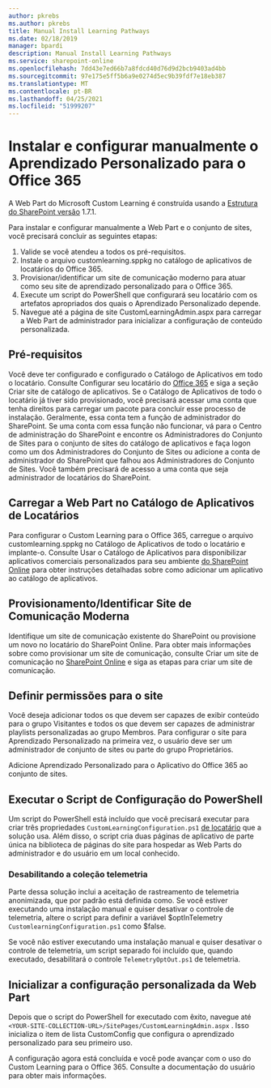 ```yaml
---
author: pkrebs
ms.author: pkrebs
title: Manual Install Learning Pathways
ms.date: 02/18/2019
manager: bpardi
description: Manual Install Learning Pathways
ms.service: sharepoint-online
ms.openlocfilehash: 7dd43e7ed66b7a8fdcd40d76d9d2bcb9403ad4bb
ms.sourcegitcommit: 97e175e5ff5b6a9e0274d5ec9b39fdf7e18eb387
ms.translationtype: MT
ms.contentlocale: pt-BR
ms.lasthandoff: 04/25/2021
ms.locfileid: "51999207"
---
```

# <a name="manually-installing-and-configuring-custom-learning-for-office-365"></a>Instalar e configurar manualmente o Aprendizado Personalizado para o Office 365

A Web Part do Microsoft Custom Learning é construída usando a [Estrutura do SharePoint versão](/sharepoint/dev/spfx/sharepoint-framework-overview) 1.7.1.

Para instalar e configurar manualmente a Web Part e o conjunto de sites, você precisará concluir as seguintes etapas:

1. Valide se você atendeu a todos os pré-requisitos.
1. Instale o arquivo customlearning.sppkg no catálogo de aplicativos de locatários do Office 365.
1. Provisionar/identificar um site de comunicação moderno para atuar como seu site de aprendizado personalizado para o Office 365.
1. Execute um script do PowerShell que configurará seu locatário com os artefatos apropriados dos quais o Aprendizado Personalizado depende.
1. Navegue até a página de site CustomLearningAdmin.aspx para carregar a Web Part de administrador para inicializar a configuração de conteúdo personalizada.

## <a name="prerequisites"></a>Pré-requisitos

Você deve ter configurado e configurado o Catálogo de Aplicativos em todo o locatário. Consulte Configurar seu locatário do [Office 365](/sharepoint/dev/spfx/set-up-your-developer-tenant#create-app-catalog-site) e siga a seção Criar site de catálogo de aplicativos. Se o Catálogo de Aplicativos de todo o locatário já tiver sido provisionado, você precisará acessar uma conta que tenha direitos para carregar um pacote para concluir esse processo de instalação. Geralmente, essa conta tem a função de administrador do SharePoint. Se uma conta com essa função não funcionar, vá para o Centro de administração do SharePoint e encontre os Administradores do Conjunto de Sites para o conjunto de sites do catálogo de aplicativos e faça logon como um dos Administradores do Conjunto de Sites ou adicione a conta de administrador do SharePoint que falhou aos Administradores do Conjunto de Sites. Você também precisará de acesso a uma conta que seja administrador de locatários do SharePoint.

## <a name="upload-the-web-part-to-the-tenant-app-catalog"></a>Carregar a Web Part no Catálogo de Aplicativos de Locatários

Para configurar o Custom Learning para o Office 365, carregue o arquivo customlearning.sppkg no Catálogo de Aplicativos de todo o locatário e implante-o. Consulte Usar o Catálogo de Aplicativos para disponibilizar aplicativos comerciais personalizados para seu ambiente [do SharePoint Online](/sharepoint/use-app-catalog) para obter instruções detalhadas sobre como adicionar um aplicativo ao catálogo de aplicativos.

## <a name="provisionidentify-modern-communication-site"></a>Provisionamento/Identificar Site de Comunicação Moderna

Identifique um site de comunicação existente do SharePoint ou provisione um novo no locatário do SharePoint Online. Para obter mais informações sobre como provisionar um site de comunicação, consulte Criar um site de comunicação no [SharePoint Online](https://support.office.com/article/create-a-communication-site-in-sharepoint-online-7fb44b20-a72f-4d2c-9173-fc8f59ba50eb) e siga as etapas para criar um site de comunicação.

## <a name="set-permissions-for-the-site"></a>Definir permissões para o site

Você deseja adicionar todos os que devem ser capazes de exibir conteúdo para o grupo Visitantes e todos os que devem ser capazes de administrar playlists personalizadas ao grupo Membros. Para configurar o site para Aprendizado Personalizado na primeira vez, o usuário deve ser um administrador de conjunto de sites ou parte do grupo Proprietários.

Adicione Aprendizado Personalizado para o Aplicativo do Office 365 ao conjunto de sites.

## <a name="execute-powershell-configuration-script"></a>Executar o Script de Configuração do PowerShell

Um script do PowerShell está incluído que você precisará executar para criar três propriedades `CustomLearningConfiguration.ps1` [de locatário](/sharepoint/dev/spfx/tenant-properties) que a solução usa. Além disso, o [](/sharepoint/dev/spfx/web-parts/single-part-app-pages) script cria duas páginas de aplicativo de parte única na biblioteca de páginas do site para hospedar as Web Parts do administrador e do usuário em um local conhecido.

### <a name="disabling-telemetry-collection"></a>Desabilitando a coleção telemetria

Parte dessa solução inclui a aceitação de rastreamento de telemetria anonimizada, que por padrão está definida como. Se você estiver executando uma instalação manual e quiser desativar o controle de telemetria, altere o script para definir a variável $optInTelemetry `CustomlearningConfiguration.ps1` como $false.

Se você não estiver executando uma instalação manual e quiser desativar o controle de telemetria, um script separado foi incluído que, quando executado, desabilitará o controle `TelemetryOptOut.ps1` de telemetria.

## <a name="initialize-web-part-custom-configuration"></a>Inicializar a configuração personalizada da Web Part

Depois que o script do PowerShell for executado com êxito, navegue até `<YOUR-SITE-COLLECTION-URL>/SitePages/CustomLearningAdmin.aspx` . Isso inicializa o item de lista CustomConfig que configura o aprendizado personalizado para seu primeiro uso.

A configuração agora está concluída e você pode avançar com o uso do Custom Learning para o Office 365. Consulte a documentação do usuário para obter mais informações.
